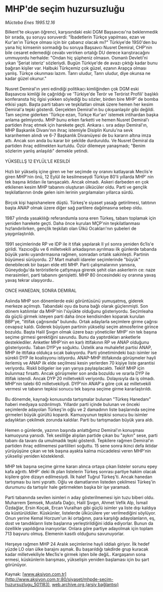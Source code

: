 # MHP'de seçim huzursuzluğu

*Mücteba Enes 1995.12.16*

<div class="pNewsDetailMainContent ctx_content" itemprop="articleBody">
 Bilkent'te okuyan öğrenci, karşısındaki eski DGM Başsavcısı'na beklenmedik bir sırada, şu soruyu soruverdi: "İbadetlerin Türkçe yapılması, ezan ve Kur'an'ın Türkçe olması için bir çabanız olacak mı?" Türkiye'de 19S0'den bu yana hiç kimsenin sormadığı bu soruya Başsavcı Nusret Demiral, CHP'nin bile cesaret edemediği cevabı verirken ortalığı DU derece karıştıracağını ummuyordu herhalde: "Ondan hiç şüpheniz olmasın. Osmanlı Devleti'ni yıkan 'Şeriat isteriz' sözleriydi. Bugün Türkiye'de de avazı çıktığı kadar bunu bağıran kişiler var. Halbuki Türkçemiz çok güzel, ezanın Arapça olması yanlış. Türkçe okunması lazım. Tanrı uludur, Tanrı uludur, diye okunsa ne kadar güzel okunur."
 <br/>
 <br/>
 Nusret Demiral'ın yeni edindiği politikacı kimliğinden çok DGM eski Başsavcısı kimliği ile çağrıldığı ve 'Türkiye'de Terör ve Terörist Profili' başlıklı konferansta hiç ilgisi yokken söylediği bu sözler, birden bire MHP' de bomba etkisi yaptı. Başta parti tabanı ve teşkilatları olmak üzere hemen her kesim Demiral'a tepki gösterdi. Gerçekten Demiral'ın bu çıkışıanlaşılır gibi değildi. Tam seçime giderken 'Türkçe ezan, Türkçe Kur'an' istemek intihardan başka anlama gelmiyordu. MHP bunu erken farketti ve hemen Nusret Demiral'ı partiden ihraç etmek için harekete geçti. Ankara ı. sıra adayı Demiral'ın, MHP Başkanlık Divanı'nın ihraç istemiyle Disiplin Kurulu'na sevk kararıhemen alındı ve 6-7 Başkanlık Divanıüyesi de bu kararın altına imza attı. Ancak son anda bu karar bir şekilde durduruldu. Ve Nusret Demiral da partiden ihraç edilmekten kurtuldu. Özür dilemeye yanaşmadı; "Benim sözlerim yanlış anlaşıldı" demekle yetindi.
 <br/>
 <br/>
 YÜKSELLŞ 12 EYLÜL'LE KESILDİ
 <br/>
 <br/>
 Hızlı bir yükseliş içine giren ve her seçimde oy oranını katlayarak Meclis'e giren MHP'nin önü, 12 Eylül ile kesilmeseydi Türkiye 80'li yıllarda MHP' nin tek başına iktidarı ile tanışacaktı. Ancak olmadı. Askeri darbeden en çok etkilenen kesim MHP tabanını oluşturan ülkücüler oldu. Parti ve gençlik teşkilatlarının önde gelen isim lerinin yargılamaları yıllarca sürdü.
 <br/>
 <br/>
 Birçok kişi hapishanelere düştü. Türkeş'e siyaset yasağı getirilmesi, tatıtının başta ANAP olmak üzere diğer sağ partilere dağılmasına sebep oldu.
 <br/>
 <br/>
 1987 yılında yasaklılığı referandumla sona eren Türkeş, tabanı toplamak için yeniden harekete geçti. Daha önce kurulan MÇP'nin teşkilatlanması hız!andırilırken, gençlik teşkilatı olan Ülkü Ocakları'nın şubeleri de yaygınlaştırıldı.
 <br/>
 <br/>
 1991 seçimlerinde RP ve IDP ile it tifak yapılarak II yıl sonra yeniden 6c1is'e girildi. Yazıcıoğlu ve 6 milletvekili arkadaşının ayrılması ilk günlerde tabanda büyük yankı uyandırmasına rağmen, sonradan ortalık sakinleşti. Partinin büyümesi sürüyordu. 27 Mart mahalli idareler seçimlerinde "büyük" denebilecek bir başarı elde etti MHP. Parti çalışmalarının yanısıra, Güneydoğu'da teröristlerle çat!şmaya girerek şehit olan askerlerin ce: naze merasimleri, parti tabanını genişletti. MHP 80 öncesindeki oy oranına yavaş yavaş tekrar ulaşıyordu..
 <br/>
 <br/>
 ONCE HANEDAN, SONRA DEMIRAL
 <br/>
 <br/>
 Aslında MHP son dönemlerde eski görüntüsünü yumuşatmış, giderek merkeze açılmıştı. Tabandaki oyu da buna bağlı olarak güçlenmişti. Son dönem katılımlar da MHP'nin l'ıüyükte olduğunu gösteriyordu. Seçimleaha da güçlü girmek isteyen parti daha önce kendisinden koparak kurulan BBP'ye, "ittifak çağrısında" bulundu. Ortak adaylarla seçimlere girme çağrısı cevapsız kaldı. Giderek büyüyen partinin yükselişi seçim atmosferine girince bozuldu. Başta Halil Şıvgın olmak üzere bazı yöneticiler MHP' nin tek başına seçime girmesi gerektiğini savundu. Bunu da yaptırdıkları anketlerle desteklediler. Anketler MHP'nin en karlı ittifakının RP ve ANAP olduğunu gösteriyordu. Taban DYP'ye soğuktu. Üstelik ana muhalefet partisi ANAP, MHP ile ittifaka oldukça sıcak bakıyordu. Parti yönetimindeki bazı isimler ise sürekli DYP ile koalisyonu istiyordu. ANAP-MHP ittifakında görüşmeler hayli ilerlemiş ve ANAP ilk elde seçilmesi kesin yerlerden 70 kişiye liste garantisi veriyordu. Riskli bölgeler ise yarı yarıya paylaşılacaktı. Teklif MHP için bulunmaz fırsattı. Ancak görüşmeler son anda bozuldu ve ısrarla DYP ile ittifak istendi. Ancak DYP 20 milletvekili veriyordu. Dolayısıyla da iş olmadı. MHP'nin talebi 60 milletvekiliydi. DYP'nin ANAP'a göre çok az milletvekili vermesi ve tabanın tepkisi sonucu tek başına seçime girme kararlaştırıldı.
 <br/>
 <br/>
 Bu dönemde, kaynağı konusunda tartışmalar bulunan "Türkeş Hanedanı" haberi medyaya sızdırılmıştı. Yıllardır parti içinde bulunan ve önceki seçimlerde adayolan Türkeş'in oğlu ve 2 damadının liste başlarında seçime girmeleri büyük gürültü kopardı. Kamuoyunun tepkisi sonucu bu isimler adaylıktan çekilmek zorunda kaldılar. Parti bu tartışmadan büyük yara aldı.
 <br/>
 <br/>
 Hemen o günlerde, yazının başında anlattığımız Demiral'ın konuşması kamuoyuna yansıdı. Tek sesliliğe alışılan partide çıkan bu "aykırı" sese, parti tabanı da tavanı da umulmadık tepki gösterdi. Tepkilere rağmen Demiral'ın partiden ihraç edilmemesi partilileri soğuttu. 15 sene sonra ikinci defa iktidar yürüyüşüne çıkan ve tek başına ayakta kalma mücadelesi veren MHP'nin yükselişi yeniden kösteklendi.
 <br/>
 <br/>
 MHP tek başına seçime girme kararı alınca ortaya çıkan listeler sorunu epey kafa ağrıttı. MHP' deki ilk plan listelerin Türkeş sonrası partiye hakim olacak kişilere göre dizayn edilmesiydi. İlk halef Tuğrul Türkeş'ti. Ancak hanedan tartışması bu ismi yıprattı. Oğlu ve damatlarının listeden çekilmesi Türkeş'in durumunu da tartışılır hale getirmekten başka bir işe yaramadı.
 <br/>
 <br/>
 Parti tabanında sevilen isimleri n aday gösterilmemesi işin tuzu biberi oldu. Muharrem Şemsek, Mustafa Dağcı, Halil Şıvgın, Ahmet Vefik Alp, İsmail Özdağlar, Ersin Koçak, Ercan Vuralhan gibi güçlü isimler ya liste dışı kaldıya da küstürüldüler. Küskünler, listelerde ülkücülere yer verilmediğini söylüyor. Onun yerine Kemal Horzum'un iki ortağının, para karşılığı adayolanların, eş, dost ve tanıdıkların liste başlarına yerleştirildiğini iddia ediyorlar. Bunun da özellikle yapıldığına inanıyorlar. Onlara göre partiye adayolmak için toplam 713 başvuru olmuş. Elemenin kasıtlı olduğunu savunuyorlar.
 <br/>
 <br/>
 Herşeye rağmen MHP 24 Aralık seçimlerine hayli iddialı giriyor. İlk hedef yüzde LO olan ülke barajını aşmak. Bu başarıldığı takdirde grup kuracak kadar milletvekiliyle Mec1is'e girmek işten bile değiL. Kargaşanın sona ermesi, küskünlerin barışması, yükselişin yeniden başlaması için bu şart görünüyor.
 <br/>
</div>


Kaynak: [www.aksiyon.com.tr](http://www.aksiyon.com.tr:80/siyaset/mhpde-secim-huzursuzlugu_501183), [web.archive.org (arşiv bağlantısı)](http://web.archive.org/web/20160115004958/http://www.aksiyon.com.tr:80/siyaset/mhpde-secim-huzursuzlugu_501183)

